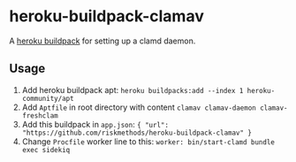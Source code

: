 heroku-buildpack-clamav
========================

A [heroku buildpack](http://devcenter.heroku.com/articles/buildpacks) for setting up a clamd daemon.

## Usage

1. Add heroku buildpack apt: `heroku buildpacks:add --index 1 heroku-community/apt`
1. Add `Aptfile` in root directory with content `clamav clamav-daemon clamav-freshclam`
1. Add this buildpack in `app.json`:  `{ "url": "https://github.com/riskmethods/heroku-buildpack-clamav" }`
1. Change `Procfile` worker line to this: `worker: bin/start-clamd bundle exec sidekiq`
